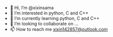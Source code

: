 - 👋 Hi, I’m @xixinsama
- 👀 I’m interested in python, C and C++
- 🌱 I’m currently learning python, C and C++
- 💞️ I’m looking to collaborate on ...
- 📫 How to reach me xixin142857@outlook.com

<!---
xixinsama/xixinsama is a ✨ special ✨ repository because its `README.md` (this file) appears on your GitHub profile.
You can click the Preview link to take a look at your changes.
--->
